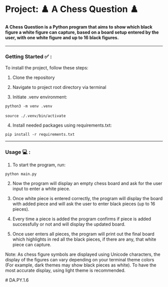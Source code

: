 # Project: ♟️ A Chess Question ♟️

#### <p>A Chess Question is a Python program that aims to show which black figure a white figure can capture, based on a board setup entered by the user, with one white figure and up to 16 black figures.</p>

---

### <p>Getting Started ✅ :

To install the project, follow these steps:

1. Clone the repository

2. Navigate to project root directory via terminal

3. Initiate .venv environment:

``` python3 -m venv .venv ``` <br><br>
``` source ./.venv/bin/activate ```

4. Install needed packages using requirements.txt:

``` pip install -r requirements.txt ``` </p>

---

### <p> Usage 💻 :

1. To start the program, run:

``` python main.py ```

2. Now the program will display an empty chess board and ask for the user input to enter a white piece.

3. Once white piece is entered correctly, the program will display the board with added piece and will ask the user to enter black pieces (up to 16 pieces).

4. Every time a piece is added the program confirms if piece is added successfully or not and will display the updated board.

5. Once user enters all pieces, the program will print out the final board which highlights in red all the black pieces, if there are any, that white piece can capture.

Note: As chess figure symbols are displayed using Unicode characters, the display of the figures can vary depending on your terminal theme colors (For example, dark themes may show black pieces as white). To have the most accurate display, using light theme is recommended. </p># DA.PY.1.6
